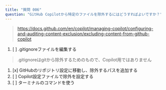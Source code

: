 ```yaml
---
title: "質問 006"
question: "GitHub Copilotから特定のファイルを除外するにはどうすればよいですか？"
---
```


> https://docs.github.com/en/copilot/managing-copilot/configuring-and-auditing-content-exclusion/excluding-content-from-github-copilot
1. [ ] .gitignoreファイルを編集する
> .gitignoreはgitから除外するためのもので、Copilot用ではありません
1. [x] GitHubのリポジトリ設定に移動し、除外するパスを追加する
1. [ ] Copilot設定ファイルで除外を設定する
1. [ ] ターミナルのコマンドを使う